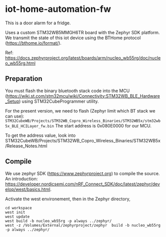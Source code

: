 # iot-home-automation-fw
This is a door alarm for a fridge.

Uses a custom STM32WB5MMGH6TR board with the Zephyr SDK platform.
We transmit the state of this iot device using the BTHome protocol (<https://bthome.io/format/>).

Ref: <https://docs.zephyrproject.org/latest/boards/arm/nucleo_wb55rg/doc/nucleo_wb55rg.html>

## Preparation
You must flash the binary bluetooth stack code into the MCU (<https://wiki.st.com/stm32mcu/wiki/Connectivity:STM32WB_BLE_Hardware_Setup>) using STM32CubeProgrammer utility.

For the present version, we need to flash (Zephyr limit which BT stack we can use):
```STM32CubeWB/Projects/STM32WB_Copro_Wireless_Binaries/STM32WB5x/stm32wb5x_BLE_HCILayer_fw.bin```
The start address is 0x080E0000 for our MCU.

To get the address value, look into STM32CubeWB/Projects/STM32WB_Copro_Wireless_Binaries/STM32WB5x/Release_Notes.html

## Compile
We use zephyr SDK (<https://www.zephyrproject.org>) to compile the source.
An introduction: <https://developer.nordicsemi.com/nRF_Connect_SDK/doc/latest/zephyr/develop/west/basics.html>.

Activate the west environement, then in the Zephyr directory, 

    cd workspace
    west init
    west update
    west build -b nucleo_wb55rg -p always ../zephyr/
    west -z /Volumes/External/zephyrproject/zephyr  build -b nucleo_wb55rg -p always ../zephyr/
